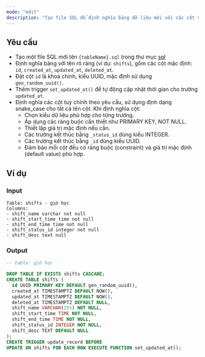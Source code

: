 ```yaml
---
mode: "edit"
description: "Tạo file SQL để định nghĩa bảng dữ liệu mới với các cột và ràng buộc yêu cầu."
---
```


## Yêu cầu

- Tạo một file SQL mới tên `{tableName}.sql` trong thư mục [sql](../../src/lib/sql)
- Định nghĩa bảng với tên rõ ràng (ví dụ: `shifts`), gồm các cột mặc định: `id`, `created_at`, `updated_at`, `deleted_at`.
- Đặt cột `id` là khoá chính, kiểu UUID, mặc định sử dụng `gen_random_uuid()`.
- Thêm trigger `set_updated_at()` để tự động cập nhật thời gian cho trường `updated_at`.
- Định nghĩa các cột tuỳ chỉnh theo yêu cầu, sử dụng định dạng snake_case cho tất cả tên cột. Khi định nghĩa cột:
  - Chọn kiểu dữ liệu phù hợp cho từng trường.
  - Áp dụng các ràng buộc cần thiết như PRIMARY KEY, NOT NULL.
  - Thiết lập giá trị mặc định nếu cần.
  - Các trường kết thúc bằng `_status_id` dùng kiểu INTEGER.
  - Các trường kết thúc bằng `_id` dùng kiểu UUID.
  - Đảm bảo mỗi cột đều có ràng buộc (constraint) và giá trị mặc định (default value) phù hợp.

## Ví dụ

### Input

```text
Table: shifts - giờ học
Columns:
- shift_name varchar not null
- shift_start_time time not null
- shift_end_time time not null
- shift_status_id integer not null
- shift_desc text null
```

### Output

```sql
-- table: giờ học

DROP TABLE IF EXISTS shifts CASCADE;
CREATE TABLE shifts (
  id UUID PRIMARY KEY DEFAULT gen_random_uuid(),
  created_at TIMESTAMPTZ DEFAULT NOW(),
  updated_at TIMESTAMPTZ DEFAULT NOW(),
  deleted_at TIMESTAMPTZ DEFAULT NULL,
  shift_name VARCHAR(255) NOT NULL,
  shift_start_time TIME NOT NULL,
  shift_end_time TIME NOT NULL,
  shift_status_id INTEGER NOT NULL,
  shift_desc TEXT DEFAULT NULL
);
CREATE TRIGGER update_record BEFORE
UPDATE ON shifts FOR EACH ROW EXECUTE FUNCTION set_updated_at();
```
